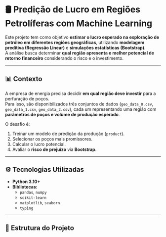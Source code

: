 # 🛢️ Predição de Lucro em Regiões Petrolíferas com Machine Learning

Este projeto tem como objetivo **estimar o lucro esperado na exploração de petróleo em diferentes regiões geográficas**, utilizando **modelagem preditiva (Regressão Linear)** e **simulações estatísticas (Bootstrap)**.  
A análise busca determinar **qual região apresenta o melhor potencial de retorno financeiro** considerando o risco e o investimento.

---

## 📊 Contexto

A empresa de energia precisa decidir **em qual região deve investir** para a perfuração de poços.  
Para isso, são disponibilizados três conjuntos de dados (`geo_data_0.csv`, `geo_data_1.csv`, `geo_data_2.csv`), cada um representando uma região com **parâmetros de poços e volume de produção esperado**.

O desafio é:
1. Treinar um modelo de predição da produção (`product`).
2. Selecionar os poços mais promissores.
3. Calcular o lucro potencial.
4. Avaliar o **risco de prejuízo** via **Bootstrap**.

---

## ⚙️ Tecnologias Utilizadas

- **Python 3.10+**
- **Bibliotecas:**
  - `pandas`, `numpy`
  - `scikit-learn`
  - `matplotlib`, `seaborn`
  - `typing`

---

## 🧩 Estrutura do Projeto


